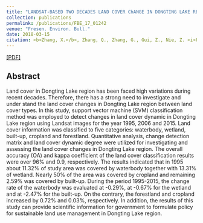 ```yaml
---
title: "LANDSAT-BASED TWO DECADES LAND COVER ChANGE IN DONGTING LAKE REGION"
collection: publications
permalink: /publications/FBE_17_01242
venue: "Fresen. Environ. Bull."
date: 2018-03-15
citation: <b>Zhang, X.</b>, Zhang, Q., Zhang, G., Gui, Z., Nie, Z. <i>Fresen. Environ. Bull.</i>. 2018, 27(3), 1563-1573.'
---
```

[[PDF]](<!--http://kokocheung.github.io/mysite/files/FBE_17_01242.pdf-->)

## Abstract
Land cover in Dongting Lake region has been faced high variations during recent decades. Therefore, there has a strong need to investigate and under stand the land cover changes in Dongting Lake region between land cover types. In this study, support vector machine (SVM) classification method was employed to detect changes in land cover dynamic in Dongting Lake region using Landsat images for the
year 1995, 2006 and 2015. Land cover information was classified to five categories: waterbody, wetland, built-up, cropland and forestland. Quantitative analysis, change detection matrix and land cover dynamic degree were utilized for investigating and assessing the land cover changes in Dongting Lake region. The overall accuracy (OA) and kappa coefficient of the land cover classification results were over 96% and 0.9, respectively. The results indicated that in 1995 about 11.32% of study area was covered by waterbody together with 13.31% of wetland. Nearly 50% of the area was covered by cropland and remaining 2.59% was covered by built-up. During the period 1995-2015, the change rate of the waterbody was evaluated at -0.29%, at -0.67% for the wetland and at -2.47% for the built-up. On the contrary, the forestland and cropland increased by 0.72% and 0.03%, respectively. In addition, the results of this study can provide scientific information for government to formulate policy for sustainable land use management in Dongting Lake region.
